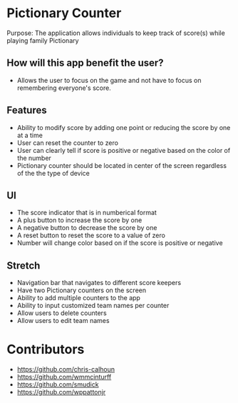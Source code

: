 

# Pictionary Counter

Purpose: The application allows individuals to keep track of score(s) while playing family Pictionary

## How will this app benefit the user?
- Allows the user to focus on the game and not have to focus on remembering everyone's score.

## Features
- Ability to modify score by adding one point or reducing the score by one at a time
- User can reset the counter to zero
- User can clearly tell if score is positive or negative based on the color of the number
- Pictionary counter should be located in center of the screen regardless of the the type of device

## UI
- The score indicator that is in numberical format
- A plus button to increase the score by one
- A negative button to decrease the score by one
- A reset button to reset the score to a value of zero
- Number will change color based on if the score is positive or negative

## Stretch
- Navigation bar that navigates to different score keepers
- Have two Pictionary counters on the screen
- Ability to add multiple counters to the app
- Ability to input customized team names per counter
- Allow users to delete counters
- Allow users to edit team names

# Contributors
- https://github.com/chris-calhoun
- https://github.com/wmmcinturff
- https://github.com/smudick
- https://github.com/wppattonjr



